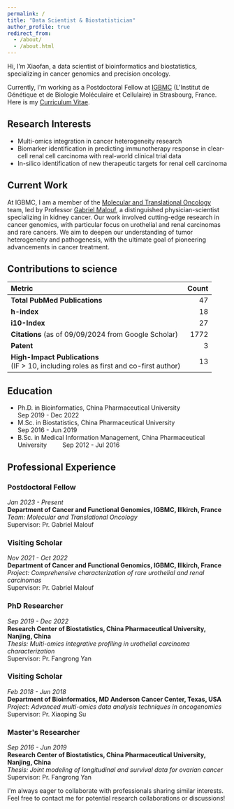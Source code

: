 ```yaml
---
permalink: /
title: "Data Scientist & Biostatistician"
author_profile: true
redirect_from: 
  - /about/
  - /about.html
---
```


Hi, I’m Xiaofan, a data scientist of bioinformatics and biostatistics, specializing in cancer genomics and precision oncology.

Currently, I'm working as a Postdoctoral Fellow at [IGBMC](https://www.igbmc.fr/igbmc) (L'Institut de Génétique et de Biologie Moléculaire et Cellulaire) in Strasbourg, France. Here is my [Curriculum Vitae](../assets/Curriculum_vitae.docx).

## Research Interests

- Multi-omics integration in cancer heterogeneity research
- Biomarker identification in predicting immunotherapy response in clear-cell renal cell carcinoma with real-world clinical trial data
- In-silico identification of new therapeutic targets for renal cell carcinoma

## Current Work

At IGBMC, I am a member of the [Molecular and Translational Oncology](https://www.igbmc.fr/en/recherche/teams/molecular-and-translational-oncology) team, led by Professor [Gabriel Malouf](https://scholar.google.fr/citations?user=OTn9RJ4AAAAJ&hl=en), a distinguished physician-scientist specializing in kidney cancer. Our work involved cutting-edge research in cancer genomics, with particular focus on urothelial and renal carcinomas and rare cancers. We aim to deepen our understanding of tumor heterogeneity and pathogenesis, with the ultimate goal of pioneering advancements in cancer treatment.

## Contributions to science

| Metric                                                     | Count |
|:-----------------------------------------------------------|------:|
| **Total PubMed Publications**                              | 47    |
| **h-index**                                                | 18    |
| **i10-Index**                                              | 27    |
| **Citations** (as of 09/09/2024 from Google Scholar)       | 1772  |
| **Patent**                                                 | 3     |
| **High-Impact Publications**<br>(IF > 10, including roles as first and co-first author) | 13    |

## Education

- Ph.D. in Bioinformatics, China Pharmaceutical University &emsp;&emsp;&emsp;&emsp;&emsp;&emsp; Sep 2019 - Dec 2022
- M.Sc. in Biostatistics, China Pharmaceutical University &emsp;&emsp;&emsp;&emsp;&emsp;&emsp;&emsp; Sep 2016 - Jun 2019  
- B.Sc. in Medical Information Management, China Pharmaceutical University &emsp;&emsp; Sep 2012 - Jul 2016

## Professional Experience

### Postdoctoral Fellow
*Jan 2023 - Present*  
**Department of Cancer and Functional Genomics, IGBMC, Illkirch, France**  
*Team: Molecular and Translational Oncology*  
Supervisor: Pr. Gabriel Malouf

### Visiting Scholar
*Nov 2021 - Oct 2022*  
**Department of Cancer and Functional Genomics, IGBMC, Illkirch, France**  
*Project: Comprehensive characterization of rare urothelial and renal carcinomas*  
Supervisor: Pr. Gabriel Malouf

### PhD Researcher
*Sep 2019 - Dec 2022*  
**Research Center of Biostatistics, China Pharmaceutical University, Nanjing, China**  
*Thesis: Multi-omics integrative profiling in urothelial carcinoma characterization*  
Supervisor: Pr. Fangrong Yan

### Visiting Scholar
*Feb 2018 - Jun 2018*  
**Department of Bioinformatics, MD Anderson Cancer Center, Texas, USA**  
*Project: Advanced multi-omics data analysis techniques in oncogenomics*  
Supervisor: Pr. Xiaoping Su

### Master's Researcher
*Sep 2016 - Jun 2019*  
**Research Center of Biostatistics, China Pharmaceutical University, Nanjing, China**  
*Thesis: Joint modeling of longitudinal and survival data for ovarian cancer*  
Supervisor: Pr. Fangrong Yan

I'm always eager to collaborate with professionals sharing similar interests. Feel free to contact me for potential research collaborations or discussions!